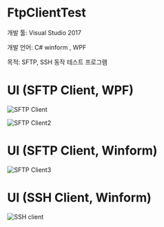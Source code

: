 # FtpClientTest

개발 툴: Visual Studio 2017

개발 언어: C# winform , WPF

목적: SFTP, SSH 동작 테스트 프로그램


# UI (SFTP Client, WPF)
![SFTP Client](https://user-images.githubusercontent.com/28644565/136671590-46cf7b40-faf2-4730-acf8-6c3e4dc732cb.PNG)

![SFTP Client2](https://user-images.githubusercontent.com/28644565/136671591-7af7b9d9-6731-4eda-9ce4-0e16f150df58.PNG)

# UI (SFTP Client, Winform)
![SFTP Client3](https://user-images.githubusercontent.com/28644565/136671592-8e7ac70d-6d57-4638-8237-2502684d9879.PNG)

# UI (SSH Client, Winform)
![SSH client](https://user-images.githubusercontent.com/28644565/136671593-039e7be3-1363-4c87-babf-ad76b7769b37.PNG)
